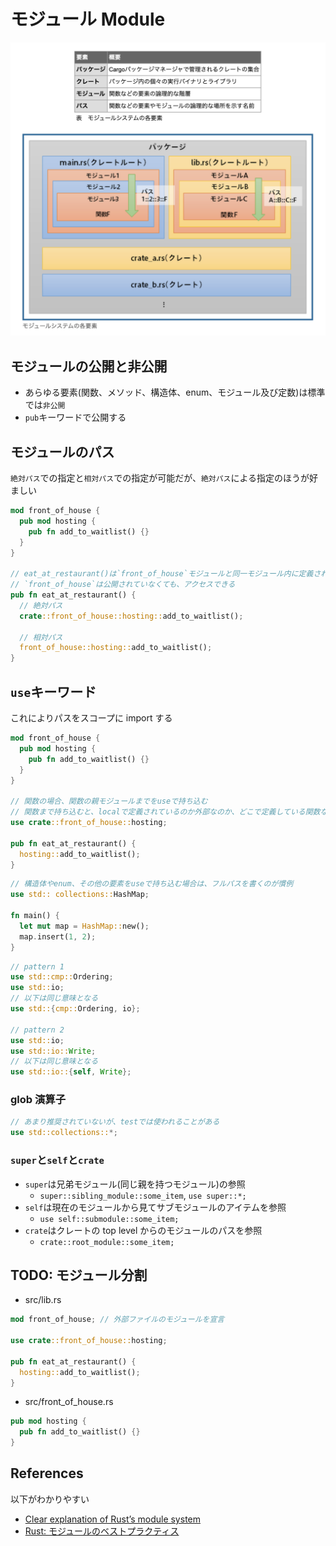# モジュール Module

![rust package/crate](https://github.com/hiromaily/documents/raw/main/images/rust-package-crate.png "rust package/crate")

## モジュールの公開と非公開

- あらゆる要素(関数、メソッド、構造体、enum、モジュール及び定数)は標準では`非公開`
- `pub`キーワードで公開する

## モジュールのパス

`絶対パス`での指定と`相対パス`での指定が可能だが、`絶対パス`による指定のほうが好ましい

```rs
mod front_of_house {
  pub mod hosting {
    pub fn add_to_waitlist() {}
  }
}

// eat_at_restaurant()は`front_of_house`モジュールと同一モジュール内に定義されているため、
// `front_of_house`は公開されていなくても、アクセスできる
pub fn eat_at_restaurant() {
  // 絶対パス
  crate::front_of_house::hosting::add_to_waitlist();

  // 相対パス
  front_of_house::hosting::add_to_waitlist();
}
```

## `use`キーワード

これによりパスをスコープに import する

```rs
mod front_of_house {
  pub mod hosting {
    pub fn add_to_waitlist() {}
  }
}

// 関数の場合、関数の親モジュールまでをuseで持ち込む
// 関数まで持ち込むと、localで定義されているのか外部なのか、どこで定義している関数なのか不明瞭になる
use crate::front_of_house::hosting;

pub fn eat_at_restaurant() {
  hosting::add_to_waitlist();
}
```

```rs
// 構造体やenum、その他の要素をuseで持ち込む場合は、フルパスを書くのが慣例
use std:: collections::HashMap;

fn main() {
  let mut map = HashMap::new();
  map.insert(1, 2);
}
```

```rs
// pattern 1
use std::cmp::Ordering;
use std::io;
// 以下は同じ意味となる
use std::{cmp::Ordering, io};

// pattern 2
use std::io;
use std::io::Write;
// 以下は同じ意味となる
use std::io::{self, Write};
```

### glob 演算子

```rs
// あまり推奨されていないが、testでは使われることがある
use std::collections::*;
```

### `super`と`self`と`crate`

- `super`は兄弟モジュール(同じ親を持つモジュール)の参照
  - `super::sibling_module::some_item`, `use super::*;`
- `self`は現在のモジュールから見てサブモジュールのアイテムを参照
  - `use self::submodule::some_item;`
- `crate`はクレートの top level からのモジュールのパスを参照
  - `crate::root_module::some_item;`

## TODO: モジュール分割

- src/lib.rs

```rs
mod front_of_house; // 外部ファイルのモジュールを宣言

use crate::front_of_house::hosting;

pub fn eat_at_restaurant() {
  hosting::add_to_waitlist();
}
```

- src/front_of_house.rs

```rs
pub mod hosting {
  pub fn add_to_waitlist() {}
}
```

## References

以下がわかりやすい

- [Clear explanation of Rust’s module system](https://www.sheshbabu.com/posts/rust-module-system/)
- [Rust: モジュールのベストプラクティス](https://zenn.dev/msakuta/articles/83f9991b2aba62)
